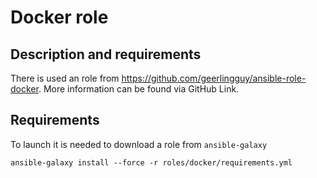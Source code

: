 # Docker role

## Description and requirements

There is used an role from https://github.com/geerlingguy/ansible-role-docker. More information can be found via GitHub Link.

## Requirements
To launch it is needed to download a role from `ansible-galaxy`

```
ansible-galaxy install --force -r roles/docker/requirements.yml
```